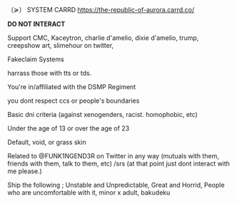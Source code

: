 〔≽〕 SYSTEM CARRD 
https://the-republic-of-aurora.carrd.co/


>



**DO NOT INTERACT**

Support CMC, Kaceytron, charlie d'amelio, dixie d'amelio, trump, creepshow art, slimehour on twitter,

Fakeclaim Systems

harrass those with tts or tds.

You're in/affiliated with the DSMP Regiment 

you dont respect ccs or people's boundaries

Basic dni criteria (against xenogenders, racist. homophobic, etc)

Under the age of 13 or over the age of 23

Default, void, or grass skin

Related to @FUNK1NGEND3R on Twitter in any way (mutuals with them, friends with them, talk to them, etc) /srs (at that point just dont interact with me please.)

Ship the following ; Unstable and Unpredictable, Great and Horrid, People who are uncomfortable with it, minor x adult, bakudeku
